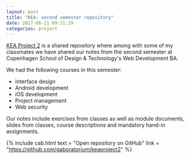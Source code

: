 ```yaml
---
layout: post
title: "KEA: second semester repository"
date: 2017-06-21 09:11:29
categories: project
---
```


[KEA Project 2](https://github.com/gaboratorium/keaproject2) is a shared repository where among with some of my classmates we have shared our notes from the second semester at Copenhagen School of Design & Technology's Web Development BA. 

We had the following courses in this semester:

- Interface design
- Android development
- iOS development
- Project management
- Web security

Our notes include exercises from classes as well as module documents, slides from classes, course descriptions and mandatory hand-in assignments.

{% include cab.html text = "Open repository on GitHub" link = "https://github.com/gaboratorium/keaproject2" %}
